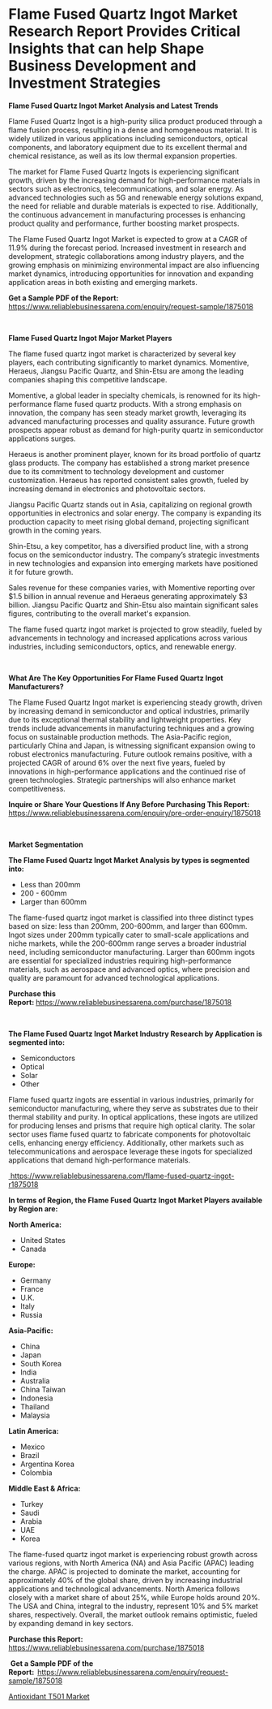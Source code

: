 <p><h1>Flame Fused Quartz Ingot Market Research Report Provides Critical Insights that can help Shape Business Development and Investment Strategies</h1></p><p><strong>Flame Fused Quartz Ingot Market Analysis and Latest Trends</strong></p>
<p><p>Flame Fused Quartz Ingot is a high-purity silica product produced through a flame fusion process, resulting in a dense and homogeneous material. It is widely utilized in various applications including semiconductors, optical components, and laboratory equipment due to its excellent thermal and chemical resistance, as well as its low thermal expansion properties.</p><p>The market for Flame Fused Quartz Ingots is experiencing significant growth, driven by the increasing demand for high-performance materials in sectors such as electronics, telecommunications, and solar energy. As advanced technologies such as 5G and renewable energy solutions expand, the need for reliable and durable materials is expected to rise. Additionally, the continuous advancement in manufacturing processes is enhancing product quality and performance, further boosting market prospects.</p><p>The Flame Fused Quartz Ingot Market is expected to grow at a CAGR of 11.9% during the forecast period. Increased investment in research and development, strategic collaborations among industry players, and the growing emphasis on minimizing environmental impact are also influencing market dynamics, introducing opportunities for innovation and expanding application areas in both existing and emerging markets.</p></p>
<p><strong>Get a Sample PDF of the Report:&nbsp;</strong> <a href="https://www.reliablebusinessarena.com/enquiry/request-sample/1875018?utm_campaign=2630&utm_medium=2&utm_source=Github&utm_content=ia&utm_term=03042025&utm_id=flame-fused-quartz-ingot">https://www.reliablebusinessarena.com/enquiry/request-sample/1875018</a></p>
<p>&nbsp;</p>
<p><strong>Flame Fused Quartz Ingot Major Market Players</strong></p>
<p><p>The flame fused quartz ingot market is characterized by several key players, each contributing significantly to market dynamics. Momentive, Heraeus, Jiangsu Pacific Quartz, and Shin-Etsu are among the leading companies shaping this competitive landscape.</p><p>Momentive, a global leader in specialty chemicals, is renowned for its high-performance flame fused quartz products. With a strong emphasis on innovation, the company has seen steady market growth, leveraging its advanced manufacturing processes and quality assurance. Future growth prospects appear robust as demand for high-purity quartz in semiconductor applications surges.</p><p>Heraeus is another prominent player, known for its broad portfolio of quartz glass products. The company has established a strong market presence due to its commitment to technology development and customer customization. Heraeus has reported consistent sales growth, fueled by increasing demand in electronics and photovoltaic sectors.</p><p>Jiangsu Pacific Quartz stands out in Asia, capitalizing on regional growth opportunities in electronics and solar energy. The company is expanding its production capacity to meet rising global demand, projecting significant growth in the coming years.</p><p>Shin-Etsu, a key competitor, has a diversified product line, with a strong focus on the semiconductor industry. The company’s strategic investments in new technologies and expansion into emerging markets have positioned it for future growth.</p><p>Sales revenue for these companies varies, with Momentive reporting over $1.5 billion in annual revenue and Heraeus generating approximately $3 billion. Jiangsu Pacific Quartz and Shin-Etsu also maintain significant sales figures, contributing to the overall market's expansion.</p><p>The flame fused quartz ingot market is projected to grow steadily, fueled by advancements in technology and increased applications across various industries, including semiconductors, optics, and renewable energy.</p></p>
<p>&nbsp;</p>
<p><strong>What Are The Key Opportunities For Flame Fused Quartz Ingot Manufacturers?</strong></p>
<p><p>The Flame Fused Quartz Ingot market is experiencing steady growth, driven by increasing demand in semiconductor and optical industries, primarily due to its exceptional thermal stability and lightweight properties. Key trends include advancements in manufacturing techniques and a growing focus on sustainable production methods. The Asia-Pacific region, particularly China and Japan, is witnessing significant expansion owing to robust electronics manufacturing. Future outlook remains positive, with a projected CAGR of around 6% over the next five years, fueled by innovations in high-performance applications and the continued rise of green technologies. Strategic partnerships will also enhance market competitiveness.</p></p>
<p><strong>Inquire or Share Your Questions If Any Before Purchasing This Report:</strong> <a href="https://www.reliablebusinessarena.com/enquiry/pre-order-enquiry/1875018?utm_campaign=2630&utm_medium=2&utm_source=Github&utm_content=ia&utm_term=03042025&utm_id=flame-fused-quartz-ingot">https://www.reliablebusinessarena.com/enquiry/pre-order-enquiry/1875018</a></p>
<p>&nbsp;</p>
<p><strong>Market Segmentation</strong></p>
<p><strong>The Flame Fused Quartz Ingot Market Analysis by types is segmented into:</strong></p>
<p><ul><li>Less than 200mm</li><li>200 - 600mm</li><li>Larger than 600mm</li></ul></p>
<p><p>The flame-fused quartz ingot market is classified into three distinct types based on size: less than 200mm, 200-600mm, and larger than 600mm. Ingot sizes under 200mm typically cater to small-scale applications and niche markets, while the 200-600mm range serves a broader industrial need, including semiconductor manufacturing. Larger than 600mm ingots are essential for specialized industries requiring high-performance materials, such as aerospace and advanced optics, where precision and quality are paramount for advanced technological applications.</p></p>
<p><strong>Purchase this Report:&nbsp;</strong><a href="https://www.reliablebusinessarena.com/purchase/1875018?utm_campaign=2630&utm_medium=2&utm_source=Github&utm_content=ia&utm_term=03042025&utm_id=flame-fused-quartz-ingot">https://www.reliablebusinessarena.com/purchase/1875018</a></p>
<p>&nbsp;</p>
<p><strong>The Flame Fused Quartz Ingot Market Industry Research by Application is segmented into:</strong></p>
<p><ul><li>Semiconductors</li><li>Optical</li><li>Solar</li><li>Other</li></ul></p>
<p><p>Flame fused quartz ingots are essential in various industries, primarily for semiconductor manufacturing, where they serve as substrates due to their thermal stability and purity. In optical applications, these ingots are utilized for producing lenses and prisms that require high optical clarity. The solar sector uses flame fused quartz to fabricate components for photovoltaic cells, enhancing energy efficiency. Additionally, other markets such as telecommunications and aerospace leverage these ingots for specialized applications that demand high-performance materials.</p></p>
<p><a href="https://www.reliablebusinessarena.com/flame-fused-quartz-ingot-r1875018?utm_campaign=2630&utm_medium=2&utm_source=Github&utm_content=ia&utm_term=03042025&utm_id=flame-fused-quartz-ingot">&nbsp;https://www.reliablebusinessarena.com/flame-fused-quartz-ingot-r1875018</a></p>
<p><strong>In terms of Region, the Flame Fused Quartz Ingot Market Players available by Region are:</strong></p>
<p>
    <p> <strong> North America: </strong>
        <ul>
            <li>United States</li>
            <li>Canada</li>
        </ul>
        </p> 
    <p> <strong> Europe: </strong>
        <ul>
            <li>Germany</li>
            <li>France</li>
            <li>U.K.</li>
            <li>Italy</li>
            <li>Russia</li>
        </ul>
        </p> 
    <p> <strong> Asia-Pacific: </strong>
        <ul>
            <li>China</li>
            <li>Japan</li>
            <li>South Korea</li>
            <li>India</li>
            <li>Australia</li>
            <li>China Taiwan</li>
            <li>Indonesia</li>
            <li>Thailand</li>
            <li>Malaysia</li>
        </ul>
        </p> 
    <p> <strong> Latin America: </strong>
        <ul>
            <li>Mexico</li>
            <li>Brazil</li>
            <li>Argentina Korea</li>
            <li>Colombia</li>
        </ul>
        </p> 
    <p> <strong> Middle East & Africa: </strong>
        <ul>
            <li>Turkey</li>
            <li>Saudi</li>
            <li>Arabia</li>
            <li>UAE</li>
            <li>Korea</li>
        </ul>
    </p>
    </p>
<p><p>The flame-fused quartz ingot market is experiencing robust growth across various regions, with North America (NA) and Asia Pacific (APAC) leading the charge. APAC is projected to dominate the market, accounting for approximately 40% of the global share, driven by increasing industrial applications and technological advancements. North America follows closely with a market share of about 25%, while Europe holds around 20%. The USA and China, integral to the industry, represent 10% and 5% market shares, respectively. Overall, the market outlook remains optimistic, fueled by expanding demand in key sectors.</p></p>
<p><strong>Purchase this Report: </strong><a href="https://www.reliablebusinessarena.com/purchase/1875018?utm_campaign=2630&utm_medium=2&utm_source=Github&utm_content=ia&utm_term=03042025&utm_id=flame-fused-quartz-ingot">https://www.reliablebusinessarena.com/purchase/1875018</a></p>
<p>&nbsp;<strong>Get a Sample PDF of the Report:&nbsp;&nbsp;</strong><a href="https://www.reliablebusinessarena.com/enquiry/request-sample/1875018?utm_campaign=2630&utm_medium=2&utm_source=Github&utm_content=ia&utm_term=03042025&utm_id=flame-fused-quartz-ingot">https://www.reliablebusinessarena.com/enquiry/request-sample/1875018</a></p>
<p><strong></strong></p>
<p><p><a href="https://github.com/lehumiston1971679/Market-Research-Report-List-1/blob/main/antioxidant-t501-market.md?utm_campaign=2630&utm_medium=2&utm_source=Github&utm_content=ia&utm_term=03042025&utm_id=flame-fused-quartz-ingot">Antioxidant T501 Market</a></p></p>